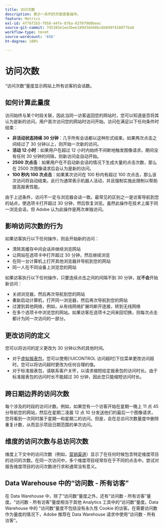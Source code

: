 ```yaml
---
title: 访问次数
description: 表示一系列的页面查看操作。
feature: Metrics
exl-id: 4f78f2b5-f958-44fe-876a-83f07980beec
source-git-commit: 7d5383e1ee3bee189d3dd48bc6b899f4108f7ba8
workflow-type: tm+mt
source-wordcount: '656'
ht-degree: 100%

---
```


# 访问次数

“访问次数”量度显示网站上所有访客的会话数。

## 如何计算此量度

访问始终与某个时段关联，因此当同一访客返回您的网站时，您可以知道是否将其认为是新的访问。用户首次访问您的网站时访问开始。访问在满足以下任何条件时结束：

* **非活动状态持续 30 分钟**：几乎所有会话都以这种形式结束。如果两次点击之间经过了 30 分钟以上，则开始一次新的访问。
* **活动 12 小时**：如果用户在超过 12 小时内始终不间断地触发图像请求，期间没有任何 30 分钟的间隔，则新访问会自动开始。
* **2500 次点击**：如果用户在不启动新会话的情况下生成大量的点击次数，那么在 2500 次图像请求后会认为是新的访问。
* **100 秒内 100 次点击**：如果某次访问在 100 秒内有超过 100 次点击，那么该次访问将自动结束。此行为通常表示机器人活动，并且强制实施此限制以帮助提高报表性能。

由于上述条件，访问不一定与浏览器会话一致。最常见的区别之一是访客导航到您的站点，使选项卡打开超过 30 分钟，然后恢复浏览。虽然此操作在技术上属于同一浏览会话，但 Adobe 认为此操作是两次单独访问。

## 影响访问次数的行为

如果访客执行以下任何操作，则会开始新的访问：

* 清除其缓存中间会话并继续浏览网站
* 让网站在选项卡中打开超过 30 分钟，然后继续浏览
* 在同一台计算机上打开其他浏览器并导航到您的网站
* 同一人在不同设备上浏览您的网站

如果访客执行以下任何操作，只要连续点击之间的间隔不到 30 分钟，就&#x200B;**不会**&#x200B;开始新访问：

* 关闭浏览器，然后再次导航到您的网站
* 重新启动计算机，打开同一浏览器，然后再次导航到您的网站
* 过渡到其他网络，例如，从有线网络扩展坞断开连接，转到无线网络
* 在多个选项卡中浏览您的网站。如果访客在选项卡之间来回切换，则每次点击都计为同一次访问的一部分。

## 更改访问的定义

您可以将访问的定义更改为 30 分钟以外的其他时间。

* 对于[虚拟报表包](../vrs/vrs-about.md)，您可以使用[!UICONTROL 访问超时]下拉菜单更改访问超时。您可以将访问超时更改为任何合理的值。
* 对于标准报表包，请联系客户关怀，以请求缩短给定报表包的访问时长。由于标准报表包的访问时长不能超过 30 分钟，因此您只能缩短访问时长。

## 跨日期边界的访问次数

每个涉及的时段的访问计数。例如，如果您有一个访客开始在星期一晚上 11 点 45 分导航您的网站，然后在星期二凌晨 12 点 10 分发送他们的最后一个图像请求，您将看到一次同时属于星期一和星期二的访问。但是，会在总访问次数量度中删除重复计数，从而显示项目日期范围的单次访问。

## 维度的访问次数与总访问次数

维度上下文中的访问次数（例如，[营销渠道](../dimensions/marketing-channel.md)）显示了在任何时候包含特定维度项目的访问的次数。在同一次访问中，多个维度项目经常存在于不同的点击中。尝试对报告维度项目的访问次数进行求和通常没有意义。

## Data Warehouse 中的“访问数 - 所有访客”

在 Data Warehouse 中，除了“访问数”量度之外，还有“访问数 - 所有访客”量度。“访问数 - 所有访客”量度相当于其他 Analytics 工具中的“访问数”量度。Data Warehouse 中的 “访问数”量度不包括没有永久性 Cookie 的访客。在需要访问数作为量度的情况下，Adobe 推荐在 Data Warehouse 请求中使用“访问数 - 所有访客”。
